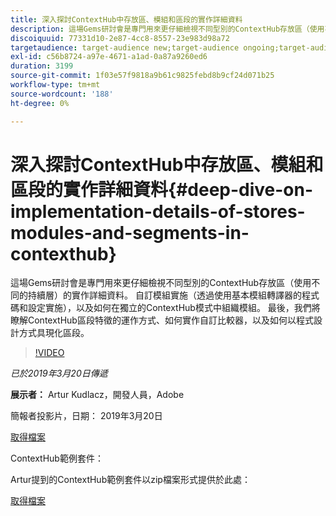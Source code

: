 ```yaml
---
title: 深入探討ContextHub中存放區、模組和區段的實作詳細資料
description: 這場Gems研討會是專門用來更仔細檢視不同型別的ContextHub存放區（使用不同的持續層）的實作詳細資料。 自訂模組實施（透過使用基本模組轉譯器的程式碼和設定實施），以及如何在獨立的ContextHub模式中組織模組。 最後，我們將瞭解ContextHub區段特徵的運作方式、如何實作自訂比較器，以及如何以程式設計方式具現化區段。
discoiquuid: 77331d10-2e87-4cc8-8557-23e983d98a72
targetaudience: target-audience new;target-audience ongoing;target-audience upgrader
exl-id: c56b8724-a97e-4671-a1ad-0a87a9260ed6
duration: 3199
source-git-commit: 1f03e57f9818a9b61c9825febd8b9cf24d071b25
workflow-type: tm+mt
source-wordcount: '188'
ht-degree: 0%

---
```


# 深入探討ContextHub中存放區、模組和區段的實作詳細資料{#deep-dive-on-implementation-details-of-stores-modules-and-segments-in-contexthub}

這場Gems研討會是專門用來更仔細檢視不同型別的ContextHub存放區（使用不同的持續層）的實作詳細資料。 自訂模組實施（透過使用基本模組轉譯器的程式碼和設定實施），以及如何在獨立的ContextHub模式中組織模組。 最後，我們將瞭解ContextHub區段特徵的運作方式、如何實作自訂比較器，以及如何以程式設計方式具現化區段。

>[!VIDEO](https://video.tv.adobe.com/v/27010/?quality=9)

*已於2019年3月20日傳遞*

**展示者：** Artur Kudlacz，開發人員，Adobe

簡報者投影片，日期： 2019年3月20日

[取得檔案](assets/aem-gems-contexthubdeepdive-03202019.pdf)

ContextHub範例套件：

Artur提到的ContextHub範例套件以zip檔案形式提供於此處：

[取得檔案](/help/experience-manager-gems/assets/contexthub-gems-deep-dive-1.0.zip)